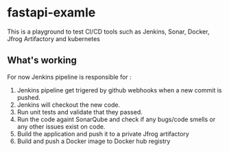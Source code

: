# fastapi-examle
This is a playground to test CI/CD tools such as Jenkins, Sonar, Docker, Jfrog Artifactory and kubernetes

## What's working
For now Jenkins pipeline is responsible for :
1. Jenkins pipeline get trigered by github webhooks when a new commit is pushed.
2. Jenkins will checkout the new code.
3. Run unit tests and validate that they passed.
4. Run the code againt SonarQube and check if any bugs/code smells or any other issues exist on code.
5. Build the application and push it to a private Jfrog artifactory
6. Build and push a Docker image to Docker hub registry
